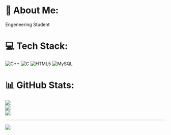 # 💫 About Me:
Engeneering Student


# 💻 Tech Stack:
![C++](https://img.shields.io/badge/c++-%2300599C.svg?style=for-the-badge&logo=c%2B%2B&logoColor=white) ![C](https://img.shields.io/badge/c-%2300599C.svg?style=for-the-badge&logo=c&logoColor=white) ![HTML5](https://img.shields.io/badge/html5-%23E34F26.svg?style=for-the-badge&logo=html5&logoColor=white) ![MySQL](https://img.shields.io/badge/mysql-4479A1.svg?style=for-the-badge&logo=mysql&logoColor=white)
# 📊 GitHub Stats:
![](https://github-readme-stats.vercel.app/api?username=FabianSchieder&theme=dark&hide_border=false&include_all_commits=false&count_private=false)<br/>
![](https://github-readme-streak-stats.herokuapp.com/?user=FabianSchieder&theme=dark&hide_border=false)<br/>
![](https://github-readme-stats.vercel.app/api/top-langs/?username=FabianSchieder&theme=dark&hide_border=false&include_all_commits=false&count_private=false&layout=compact)

---
[![](https://visitcount.itsvg.in/api?id=FabianSchieder&icon=0&color=0)](https://visitcount.itsvg.in)

<!-- Proudly created with GPRM ( https://gprm.itsvg.in ) -->
